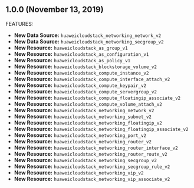 ## 1.0.0 (November 13, 2019)

FEATURES:

* **New Data Source:** `huaweicloudstack_networking_network_v2`
* **New Data Source:** `huaweicloudstack_networking_secgroup_v2`
* **New Resource:** `huaweicloudstack_as_group_v1`
* **New Resource:** `huaweicloudstack_as_configuration_v1`
* **New Resource:** `huaweicloudstack_as_policy_v1`
* **New Resource:** `huaweicloudstack_blockstorage_volume_v2`
* **New Resource:** `huaweicloudstack_compute_instance_v2`
* **New Resource:** `huaweicloudstack_compute_interface_attach_v2`
* **New Resource:** `huaweicloudstack_compute_keypair_v2`
* **New Resource:** `huaweicloudstack_compute_servergroup_v2`
* **New Resource:** `huaweicloudstack_compute_floatingip_associate_v2`
* **New Resource:** `huaweicloudstack_compute_volume_attach_v2`
* **New Resource:** `huaweicloudstack_networking_network_v2`
* **New Resource:** `huaweicloudstack_networking_subnet_v2`
* **New Resource:** `huaweicloudstack_networking_floatingip_v2`
* **New Resource:** `huaweicloudstack_networking_floatingip_associate_v2`
* **New Resource:** `huaweicloudstack_networking_port_v2`
* **New Resource:** `huaweicloudstack_networking_router_v2`
* **New Resource:** `huaweicloudstack_networking_router_interface_v2`
* **New Resource:** `huaweicloudstack_networking_router_route_v2`
* **New Resource:** `huaweicloudstack_networking_secgroup_v2`
* **New Resource:** `huaweicloudstack_networking_secgroup_rule_v2`
* **New Resource:** `huaweicloudstack_networking_vip_v2`
* **New Resource:** `huaweicloudstack_networking_vip_associate_v2`
